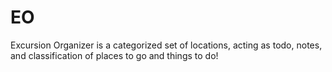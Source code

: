 # EO
Excursion Organizer is a categorized set of locations, acting as todo, notes, and classification of places to go and things to do!
